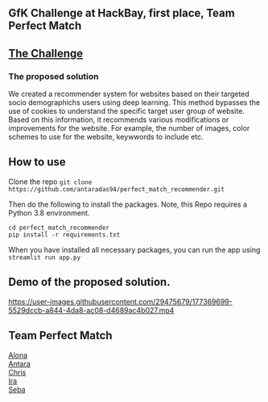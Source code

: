 
## GfK Challenge at HackBay, first place, Team Perfect Match 

## [The Challenge](https://www.hackbay.de/)
### The proposed solution
We created a recommender system for websites based on their targeted socio demographichs users using deep learning.
This method bypasses the use of cookies to understand the specific target user group of website. Based on this information, it recommends various modifications or improvements for the website. For example, the number of images, color schemes to use for the website, keywwords to include etc.


## How to use

Clone the repo
`git clone https://github.com/antaradas94/perfect_match_recommender.git`

Then do the following to install the packages. Note, this Repo requires a Python 3.8 environment.

```
cd perfect_match_recommender
pip install -r requirements.txt
```

When you have installed all necessary packages, you can run the app using
`streamlit run app.py`

## Demo of the proposed solution.

https://user-images.githubusercontent.com/29475679/177369699-5529dccb-a844-4da8-ac08-d4689ac4b027.mp4


## Team Perfect Match
[Alona](https://github.com/Alona-B) <br />
[Antara](https://github.com/antaradas94) <br />
[Chris](https://github.com/chrisemezue) <br />
[Ira](https://github.com/Ira-Sim/) <br />
[Seba](https://github.com/Al-sosi)<br />
